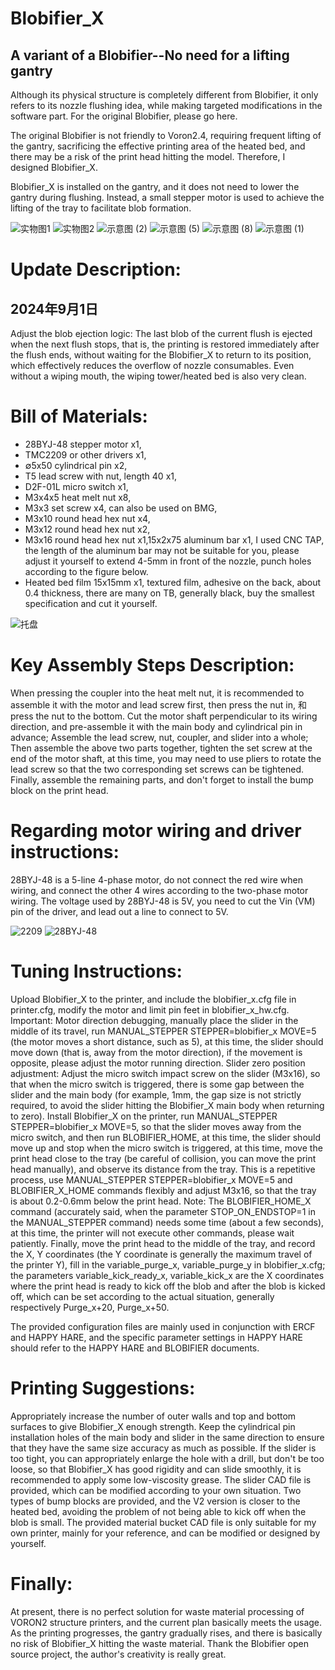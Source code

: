 # Blobifier_X
## A variant of a Blobifier--No need for a lifting gantry

Although its physical structure is completely different from Blobifier, it only refers to its nozzle flushing idea, while making targeted modifications in the software part. For the original Blobifier, please go here.

The original Blobifier is not friendly to Voron2.4, requiring frequent lifting of the gantry, sacrificing the effective printing area of the heated bed, and there may be a risk of the print head hitting the model. Therefore, I designed Blobifier_X.

Blobifier_X is installed on the gantry, and it does not need to lower the gantry during flushing. Instead, a small stepper motor is used to achieve the lifting of the tray to facilitate blob formation.

![实物图1](https://github.com/user-attachments/assets/d1262b67-59d3-4b80-9c97-b1e5e798edf8)
![实物图2](https://github.com/user-attachments/assets/4383e479-40f2-46ec-8ea0-1e32e947f4bb)
![示意图 (2)](https://github.com/user-attachments/assets/9eef6366-32ae-49b3-8fce-8e302e3ef834)
![示意图 (5)](https://github.com/user-attachments/assets/869ce4ad-7e9c-406a-a5ad-c970504d72c1)
![示意图 (8)](https://github.com/user-attachments/assets/d8d18a2d-6b3f-4eb7-9d41-6e1db2315fcd)
![示意图 (1)](https://github.com/user-attachments/assets/b998a76f-3b49-49fa-954d-2f793d8f75f5)


# Update Description:
## 2024年9月1日
Adjust the blob ejection logic: The last blob of the current flush is ejected when the next flush stops, that is, the printing is restored immediately after the flush ends, without waiting for the Blobifier_X to return to its position, which effectively reduces the overflow of nozzle consumables. Even without a wiping mouth, the wiping tower/heated bed is also very clean.

# Bill of Materials:
* 28BYJ-48 stepper motor x1,
* TMC2209 or other drivers x1,
* ∅5x50 cylindrical pin x2,
* T5 lead screw with nut, length 40 x1,
* D2F-01L micro switch x1,
* M3x4x5 heat melt nut x8,
* M3x3 set screw x4, can also be used on BMG,
* M3x10 round head hex nut x4,
* M3x12 round head hex nut x2,
* M3x16 round head hex nut x1,15x2x75 aluminum bar x1, I used CNC TAP, the length of the aluminum bar may not be suitable for you, please adjust it yourself to extend 4-5mm in front of the nozzle, punch holes according to the figure below.
* Heated bed film 15x15mm x1, textured film, adhesive on the back, about 0.4 thickness, there are many on TB, generally black, buy the smallest specification and cut it yourself.

![托盘](https://github.com/user-attachments/assets/e8d3d922-50fd-4c07-bbfb-958ced916aef)

# Key Assembly Steps Description:
When pressing the coupler into the heat melt nut, it is recommended to assemble it with the motor and lead screw first, then press the nut in, 和 press the nut to the bottom.
Cut the motor shaft perpendicular to its wiring direction, and pre-assemble it with the main body and cylindrical pin in advance;
Assemble the lead screw, nut, coupler, and slider into a whole;
Then assemble the above two parts together, tighten the set screw at the end of the motor shaft, at this time, you may need to use pliers to rotate the lead screw so that the two corresponding set screws can be tightened.
Finally, assemble the remaining parts, and don't forget to install the bump block on the print head.

# Regarding motor wiring and driver instructions:
28BYJ-48 is a 5-line 4-phase motor, do not connect the red wire when wiring, and connect the other 4 wires according to the two-phase motor wiring.
The voltage used by 28BYJ-48 is 5V, you need to cut the Vin (VM) pin of the driver, and lead out a line to connect to 5V.

![2209](https://github.com/user-attachments/assets/0d0a6e64-b28d-4eae-8c2d-3a136b0d380e)
![28BYJ-48](https://github.com/user-attachments/assets/21adb548-b895-442d-a475-429251b0d607)

# Tuning Instructions:
Upload Blobifier_X to the printer, and include the blobifier_x.cfg file in printer.cfg, modify the motor and limit pin feet in blobifier_x_hw.cfg.
Important: Motor direction debugging, manually place the slider in the middle of its travel, run MANUAL_STEPPER STEPPER=blobifier_x MOVE=5 (the motor moves a short distance, such as 5), at this time, the slider should move down (that is, away from the motor direction), if the movement is opposite, please adjust the motor running direction.
Slider zero position adjustment: Adjust the micro switch impact screw on the slider (M3x16), so that when the micro switch is triggered, there is some gap between the slider and the main body (for example, 1mm, the gap size is not strictly required, to avoid the slider hitting the Blobifier_X main body when returning to zero). Install Blobifier_X on the printer, run MANUAL_STEPPER STEPPER=blobifier_x MOVE=5, so that the slider moves away from the micro switch, and then run BLOBIFIER_HOME, at this time, the slider should move up and stop when the micro switch is triggered, at this time, move the print head close to the tray (be careful of collision, you can move the print head manually), and observe its distance from the tray. This is a repetitive process, use MANUAL_STEPPER STEPPER=blobifier_x MOVE=5 and BLOBIFIER_X_HOME commands flexibly and adjust M3x16, so that the tray is about 0.2-0.6mm below the print head. Note: The BLOBIFIER_HOME_X command (accurately said, when the parameter STOP_ON_ENDSTOP=1 in the MANUAL_STEPPER command) needs some time (about a few seconds), at this time, the printer will not execute other commands, please wait patiently.
Finally, move the print head to the middle of the tray, and record the X, Y coordinates (the Y coordinate is generally the maximum travel of the printer Y), fill in the variable_purge_x, variable_purge_y in blobifier_x.cfg; the parameters variable_kick_ready_x, variable_kick_x are the X coordinates where the print head is ready to kick off the blob and after the blob is kicked off, which can be set according to the actual situation, generally respectively Purge_x+20, Purge_x+50.

The provided configuration files are mainly used in conjunction with ERCF and HAPPY HARE, and the specific parameter settings in HAPPY HARE should refer to the HAPPY HARE and BLOBIFIER documents.

# Printing Suggestions:
Appropriately increase the number of outer walls and top and bottom surfaces to give Blobifier_X enough strength.
Keep the cylindrical pin installation holes of the main body and slider in the same direction to ensure that they have the same size accuracy as much as possible.
If the slider is too tight, you can appropriately enlarge the hole with a drill, but don't be too loose, so that Blobifier_X has good rigidity and can slide smoothly, it is recommended to apply some low-viscosity grease.
The slider CAD file is provided, which can be modified according to your own situation.
Two types of bump blocks are provided, and the V2 version is closer to the heated bed, avoiding the problem of not being able to kick off when the blob is small.
The provided material bucket CAD file is only suitable for my own printer, mainly for your reference, and can be modified or designed by yourself.

# Finally:
At present, there is no perfect solution for waste material processing of VORON2 structure printers, and the current plan basically meets the usage. As the printing progresses, the gantry gradually rises, and there is basically no risk of Blobifier_X hitting the waste material.
Thank the Blobifier open source project, the author's creativity is really great.
